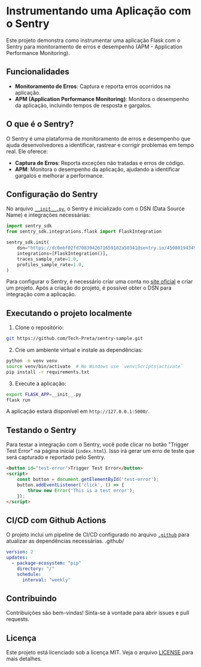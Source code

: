 # Instrumentando uma Aplicação com o Sentry

Este projeto demonstra como instrumentar uma aplicação Flask com o Sentry para monitoramento de erros e desempenho (APM - Application Performance Monitoring).

## Funcionalidades

- **Monitoramento de Erros**: Captura e reporta erros ocorridos na aplicação.
- **APM (Application Performance Monitoring)**: Monitora o desempenho da aplicação, incluindo tempos de resposta e gargalos.

## O que é o Sentry?

O Sentry é uma plataforma de monitoramento de erros e desempenho que ajuda desenvolvedores a identificar, rastrear e corrigir problemas em tempo real. Ele oferece:

- **Captura de Erros**: Reporta exceções não tratadas e erros de código.
- **APM**: Monitora o desempenho da aplicação, ajudando a identificar gargalos e melhorar a performance.

## Configuração do Sentry

No arquivo [`__init__.py`](./__init__.py), o Sentry é inicializado com o DSN (Data Source Name) e integrações necessárias:

```python
import sentry_sdk
from sentry_sdk.integrations.flask import FlaskIntegration

sentry_sdk.init(
    dsn="https://dc0ebf02fd7083942671659182a50341@sentry.io/4508019434979328",
    integrations=[FlaskIntegration()],
    traces_sample_rate=1.0,
    profiles_sample_rate=1.0,
)
```

Para configurar o Sentry, é necessário criar uma conta no [site oficial](https://sentry.io) e criar um projeto. Após a criação do projeto, é possível obter o DSN para integração com a aplicação.

## Executando o projeto localmente

1. Clone o repositório:

```bash
git https://github.com/Tech-Preta/sentry-sample.git
```

2. Crie um ambiente virtual e instale as dependências:

```bash
python -m venv venv
source venv/bin/activate  # No Windows use `venv\Scripts\activate`
pip install -r requirements.txt
```

3. Execute a aplicação:

```bash
export FLASK_APP=__init__.py
flask run
```

A aplicação estará disponível em `http://127.0.0.1:5000/`.

## Testando o Sentry

Para testar a integração com o Sentry, você pode clicar no botão "Trigger Test Error" na página inicial (`index.html`). Isso irá gerar um erro de teste que será capturado e reportado pelo Sentry.

```html
<button id="test-error">Trigger Test Error</button>
<script>
    const button = document.getElementById('test-error');
    button.addEventListener('click', () => {
        throw new Error('This is a test error');
    });
</script>
```

## CI/CD com Github Actions

O projeto inclui um pipeline de CI/CD configurado no arquivo [`.github`](dependabot.yml) para atualizar as dependências necessárias.
.github/

```yml
version: 2
updates:
  - package-ecosystem: "pip" 
    directory: "/" 
    schedule:
      interval: "weekly"
```

## Contribuindo

Contribuições são bem-vindas! Sinta-se à vontade para abrir issues e pull requests.

## Licença

Este projeto está licenciado sob a licença MIT. Veja o arquivo [LICENSE](./LICENSE) para mais detalhes.
